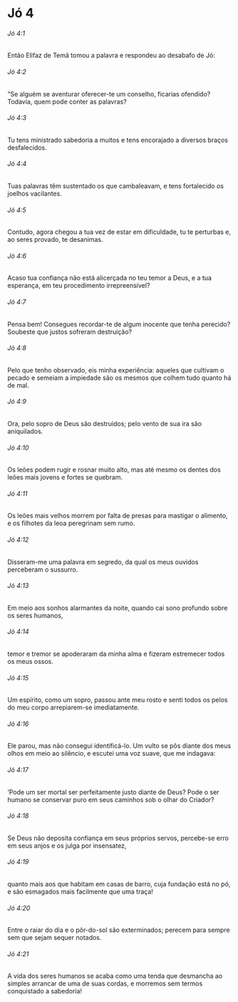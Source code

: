 # Jó 4

###### Jó 4:1

Então Elifaz de Temã tomou a palavra e respondeu ao desabafo de Jó:

###### Jó 4:2

“Se alguém se aventurar oferecer-te um conselho, ficarias ofendido? Todavia, quem pode conter as palavras?

###### Jó 4:3

Tu tens ministrado sabedoria a muitos e tens encorajado a diversos braços desfalecidos.

###### Jó 4:4

Tuas palavras têm sustentado os que cambaleavam, e tens fortalecido os joelhos vacilantes.

###### Jó 4:5

Contudo, agora chegou a tua vez de estar em dificuldade, tu te perturbas e, ao seres provado, te desanimas.

###### Jó 4:6

Acaso tua confiança não está alicerçada no teu temor a Deus, e a tua esperança, em teu procedimento irrepreensível?

###### Jó 4:7

Pensa bem! Consegues recordar-te de algum inocente que tenha perecido? Soubeste que justos sofreram destruição?

###### Jó 4:8

Pelo que tenho observado, eis minha experiência: aqueles que cultivam o pecado e semeiam a impiedade são os mesmos que colhem tudo quanto há de mal.

###### Jó 4:9

Ora, pelo sopro de Deus são destruídos; pelo vento de sua ira são aniquilados.

###### Jó 4:10

Os leões podem rugir e rosnar muito alto, mas até mesmo os dentes dos leões mais jovens e fortes se quebram.

###### Jó 4:11

Os leões mais velhos morrem por falta de presas para mastigar o alimento, e os filhotes da leoa peregrinam sem rumo.

###### Jó 4:12

Disseram-me uma palavra em segredo, da qual os meus ouvidos perceberam o sussurro.

###### Jó 4:13

Em meio aos sonhos alarmantes da noite, quando cai sono profundo sobre os seres humanos,

###### Jó 4:14

temor e tremor se apoderaram da minha alma e fizeram estremecer todos os meus ossos.

###### Jó 4:15

Um espírito, como um sopro, passou ante meu rosto e senti todos os pelos do meu corpo arrepiarem-se imediatamente.

###### Jó 4:16

Ele parou, mas não consegui identificá-lo. Um vulto se pôs diante dos meus olhos em meio ao silêncio, e escutei uma voz suave, que me indagava:

###### Jó 4:17

‘Pode um ser mortal ser perfeitamente justo diante de Deus? Pode o ser humano se conservar puro em seus caminhos sob o olhar do Criador?

###### Jó 4:18

Se Deus não deposita confiança em seus próprios servos, percebe-se erro em seus anjos e os julga por insensatez,

###### Jó 4:19

quanto mais aos que habitam em casas de barro, cuja fundação está no pó, e são esmagados mais facilmente que uma traça!

###### Jó 4:20

Entre o raiar do dia e o pôr-do-sol são exterminados; perecem para sempre sem que sejam sequer notados.

###### Jó 4:21

A vida dos seres humanos se acaba como uma tenda que desmancha ao simples arrancar de uma de suas cordas, e morremos sem termos conquistado a sabedoria!

